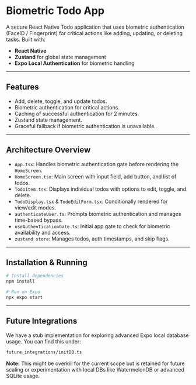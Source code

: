 # Biometric Todo App

A secure React Native Todo application that uses biometric authentication (FaceID / Fingerprint) for critical actions like adding, updating, or deleting tasks. Built with:

- **React Native**
- **Zustand** for global state management
- **Expo Local Authentication** for biometric handling

---

## Features

- Add, delete, toggle, and update todos.
- Biometric authentication for critical actions.
- Caching of successful authentication for 2 minutes.
- Zustand state management.
- Graceful fallback if biometric authentication is unavailable.

---

## Architecture Overview

- `App.tsx`: Handles biometric authentication gate before rendering the `HomeScreen`.
- `HomeScreen.tsx`: Main screen with input field, add button, and list of todos.
- `TodoItem.tsx`: Displays individual todos with options to edit, toggle, and delete.
- `TodoDisplay.tsx` & `TodoEditForm.tsx`: Conditionally rendered for view/edit modes.
- `authenticateUser.ts`: Prompts biometric authentication and manages time-based bypass.
- `useAuthenticationGate.ts`: Initial app gate to check for biometric availability and access.
- `zustand store`: Manages todos, auth timestamps, and skip flags.

---

## Installation & Running

```bash
# Install dependencies
npm install

# Run on Expo
npx expo start
```

---

## Future Integrations

We have a stub implementation for exploring advanced Expo local database usage. You can find this under:

```bash
future_integrations/initDB.ts
```
**Note:** This might be overkill for the current scope but is retained for future scaling or experimentation with local DBs like WatermelonDB or advanced SQLite usage.